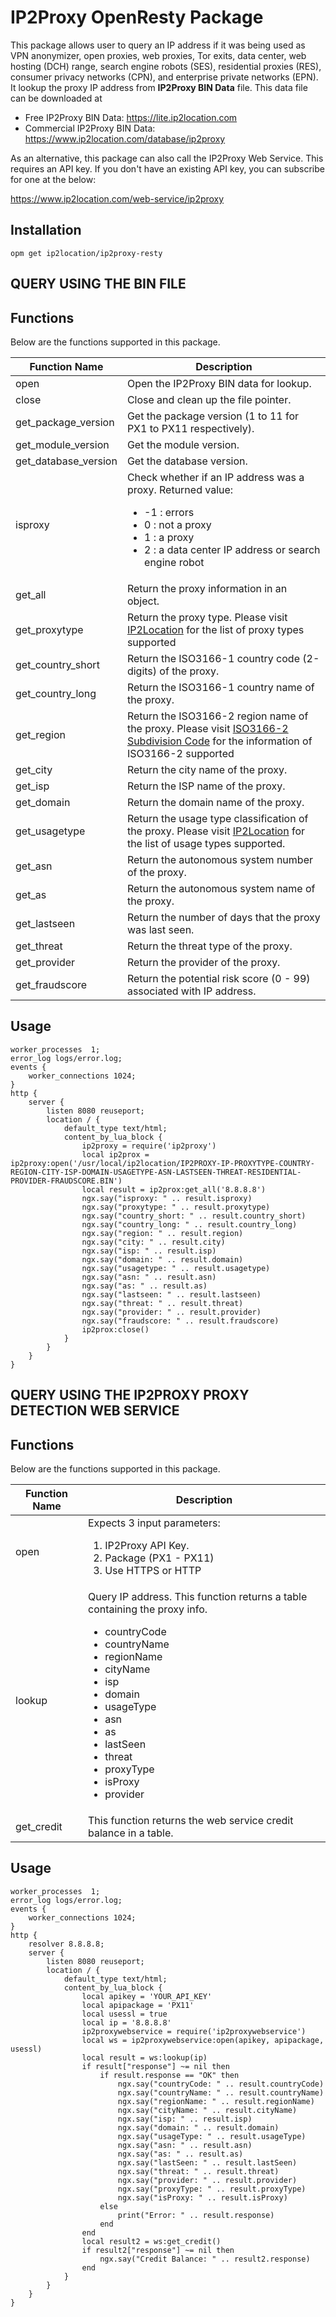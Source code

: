 # IP2Proxy OpenResty Package

This package allows user to query an IP address if it was being used as VPN anonymizer, open proxies, web proxies, Tor exits, data center, web hosting (DCH) range, search engine robots (SES), residential proxies (RES), consumer privacy networks (CPN), and enterprise private networks (EPN). It lookup the proxy IP address from **IP2Proxy BIN Data** file. This data file can be downloaded at

* Free IP2Proxy BIN Data: https://lite.ip2location.com
* Commercial IP2Proxy BIN Data: https://www.ip2location.com/database/ip2proxy

As an alternative, this package can also call the IP2Proxy Web Service. This requires an API key. If you don't have an existing API key, you can subscribe for one at the below:

https://www.ip2location.com/web-service/ip2proxy

## Installation

```
opm get ip2location/ip2proxy-resty
```

## QUERY USING THE BIN FILE

## Functions
Below are the functions supported in this package.

|Function Name|Description|
|---|---|
|open|Open the IP2Proxy BIN data for lookup.|
|close|Close and clean up the file pointer.|
|get_package_version|Get the package version (1 to 11 for PX1 to PX11 respectively).|
|get_module_version|Get the module version.|
|get_database_version|Get the database version.|
|isproxy|Check whether if an IP address was a proxy. Returned value:<ul><li>-1 : errors</li><li>0 : not a proxy</li><li>1 : a proxy</li><li>2 : a data center IP address or search engine robot</li></ul>|
|get_all|Return the proxy information in an object.|
|get_proxytype|Return the proxy type. Please visit <a href="https://www.ip2location.com/database/px10-ip-proxytype-country-region-city-isp-domain-usagetype-asn-lastseen-threat-residential" target="_blank">IP2Location</a> for the list of proxy types supported|
|get_country_short|Return the ISO3166-1 country code (2-digits) of the proxy.|
|get_country_long|Return the ISO3166-1 country name of the proxy.|
|get_region|Return the ISO3166-2 region name of the proxy. Please visit <a href="https://www.ip2location.com/free/iso3166-2" target="_blank">ISO3166-2 Subdivision Code</a> for the information of ISO3166-2 supported|
|get_city|Return the city name of the proxy.|
|get_isp|Return the ISP name of the proxy.|
|get_domain|Return the domain name of the proxy.|
|get_usagetype|Return the usage type classification of the proxy. Please visit <a href="https://www.ip2location.com/database/px10-ip-proxytype-country-region-city-isp-domain-usagetype-asn-lastseen-threat-residential" target="_blank">IP2Location</a> for the list of usage types supported.|
|get_asn|Return the autonomous system number of the proxy.|
|get_as|Return the autonomous system name of the proxy.|
|get_lastseen|Return the number of days that the proxy was last seen.|
|get_threat|Return the threat type of the proxy.|
|get_provider|Return the provider of the proxy.|
|get_fraudscore|Return the potential risk score (0 - 99) associated with IP address.|

## Usage

```Nginx
worker_processes  1;
error_log logs/error.log;
events {
    worker_connections 1024;
}
http {
    server {
        listen 8080 reuseport;
        location / {
            default_type text/html;
            content_by_lua_block {
                ip2proxy = require('ip2proxy')
                local ip2prox = ip2proxy:open('/usr/local/ip2location/IP2PROXY-IP-PROXYTYPE-COUNTRY-REGION-CITY-ISP-DOMAIN-USAGETYPE-ASN-LASTSEEN-THREAT-RESIDENTIAL-PROVIDER-FRAUDSCORE.BIN')
                local result = ip2prox:get_all('8.8.8.8')
                ngx.say("isproxy: " .. result.isproxy)
                ngx.say("proxytype: " .. result.proxytype)
                ngx.say("country_short: " .. result.country_short)
                ngx.say("country_long: " .. result.country_long)
                ngx.say("region: " .. result.region)
                ngx.say("city: " .. result.city)
                ngx.say("isp: " .. result.isp)
                ngx.say("domain: " .. result.domain)
                ngx.say("usagetype: " .. result.usagetype)
                ngx.say("asn: " .. result.asn)
                ngx.say("as: " .. result.as)
                ngx.say("lastseen: " .. result.lastseen)
                ngx.say("threat: " .. result.threat)
                ngx.say("provider: " .. result.provider)
                ngx.say("fraudscore: " .. result.fraudscore)
                ip2prox:close()
            }
        }
    }
}

```

## QUERY USING THE IP2PROXY PROXY DETECTION WEB SERVICE

## Functions
Below are the functions supported in this package.

|Function Name|Description|
|---|---|
|open|Expects 3 input parameters:<ol><li>IP2Proxy API Key.</li><li>Package (PX1 - PX11)</li></li><li>Use HTTPS or HTTP</li></ol> |
|lookup|Query IP address. This function returns a table containing the proxy info. <ul><li>countryCode</li><li>countryName</li><li>regionName</li><li>cityName</li><li>isp</li><li>domain</li><li>usageType</li><li>asn</li><li>as</li><li>lastSeen</li><li>threat</li><li>proxyType</li><li>isProxy</li><li>provider</li><ul>|
|get_credit|This function returns the web service credit balance in a table.|

## Usage

```Nginx
worker_processes  1;
error_log logs/error.log;
events {
    worker_connections 1024;
}
http {
    resolver 8.8.8.8;
    server {
        listen 8080 reuseport;
        location / {
            default_type text/html;
            content_by_lua_block {
                local apikey = 'YOUR_API_KEY'
                local apipackage = 'PX11'
                local usessl = true
                local ip = '8.8.8.8'
                ip2proxywebservice = require('ip2proxywebservice')
                local ws = ip2proxywebservice:open(apikey, apipackage, usessl)
                local result = ws:lookup(ip)
                if result["response"] ~= nil then
                    if result.response == "OK" then
                        ngx.say("countryCode: " .. result.countryCode)
                        ngx.say("countryName: " .. result.countryName)
                        ngx.say("regionName: " .. result.regionName)
                        ngx.say("cityName: " .. result.cityName)
                        ngx.say("isp: " .. result.isp)
                        ngx.say("domain: " .. result.domain)
                        ngx.say("usageType: " .. result.usageType)
                        ngx.say("asn: " .. result.asn)
                        ngx.say("as: " .. result.as)
                        ngx.say("lastSeen: " .. result.lastSeen)
                        ngx.say("threat: " .. result.threat)
                        ngx.say("provider: " .. result.provider)
                        ngx.say("proxyType: " .. result.proxyType)
                        ngx.say("isProxy: " .. result.isProxy)
                    else
                        print("Error: " .. result.response)
                    end
                end
                local result2 = ws:get_credit()
                if result2["response"] ~= nil then
                    ngx.say("Credit Balance: " .. result2.response)
                end
            }
        }
    }
}
```